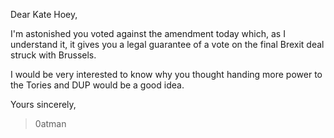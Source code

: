 Dear Kate Hoey,

I'm astonished you voted against the amendment today which, as I understand it, it gives you a  legal guarantee of a vote on the final Brexit deal struck with Brussels.

I would be very interested to know why you thought handing more power to the Tories and DUP would be a good idea.

Yours sincerely,

> 0atman
